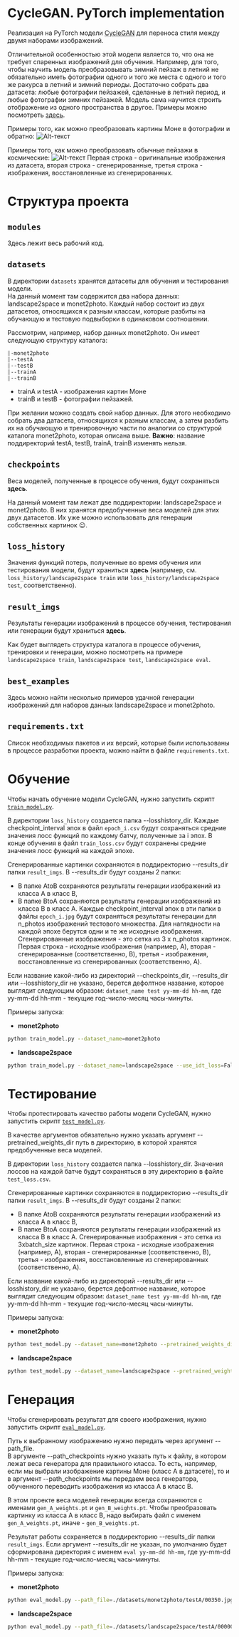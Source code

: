 # CycleGAN. PyTorch implementation

Реализация на PyTorch модели [CycleGAN](https://junyanz.github.io/CycleGAN/) для переноса стиля между двумя наборами изображений.

Отличительной особенностью этой модели является то, что она не требует спаренных изображений для обучения. Например, для того, чтобы научить модель преобразовывать зимний пейзаж в летний не обязательно иметь фотографии одного и того же места с одного и того же ракурса в летний и зимний периоды. Достаточно собрать два датасета: любые фотографии пейзажей, сделанные в летний период, и любые фотографии зимних пейзажей. Модель сама научится строить отображение из одного пространства в другое. Примеры можно посмотреть [здесь](https://taesung.me/cyclegan/2017/03/25/yosemite-supplemental-best.html).

Примеры того, как можно преобразовать картины Моне в фотографии и обратно:
![Alt-текст](https://github.com/trujulie/dlschool_CycleGAN_project/blob/main/best_examples/m2p.jpg)

Примеры того, как можно преобразовать обычные пейзажи в космические:
![Alt-текст](https://github.com/trujulie/dlschool_CycleGAN_project/blob/main/best_examples/l2s-2.jpg)
Первая строка - оригинальные изображения из датасета, вторая строка - сгенерированные, третья строка - изображения, восстановленные из сгенерированных.


# Структура проекта

## `modules`
Здесь лежит весь рабочий код.


## `datasets`
В директории `datasets` хранятся датасеты для обучения и тестирования модели.  
На данный момент там содержится два набора данных: landscape2space и monet2photo. 
Каждый набор состоит из двух датасетов, относящихся к разным классам, которые разбиты на обучающую и тестовую подвыборки в одинаковом соотношении.

Рассмотрим, например, набор данных monet2photo. Он имеет следующую структуру каталога:
```
|-monet2photo
|--testA
|--testB
|--trainA
|--trainB
```
- trainA и testA - изображения картин Моне
- trainB и testB - фотографии пейзажей.


При желании можно создать свой набор данных. Для этого необходимо собрать два датасета, относящихся к разным классам, а затем разбить их на обучающую и тренировочную части по аналогии со структурой каталога monet2photo, которая описана выше. 
**Важно**:  название поддиректорий testA, testB, trainA, trainB изменять нельзя.


## `checkpoints`
Веса моделей, полученные в процессе обучения, будут сохраняться **здесь**.

На данный момент там лежат две поддиректории: landscape2space и monet2photo. В них хранятся предобученные веса моделей для этих двух датасетов. Их уже можно использовать для генерации собственных картинок :wink:.

## `loss_history`
Значения функций потерь, полученные во время обучения или тестирования модели, будут храниться **здесь** (например, см. `loss_history/landscape2space train` или `loss_history/landscape2space test`, соответственно).


## `result_imgs`
Результаты генерации изображений в процессе обучения, тестирования или генерации будут храниться **здесь**.

Как будет выглядеть структура каталога в процессе обучения, тренировки и генерации, можно посмотреть на примере `landscape2space train`, `landscape2space test`, `landscape2space eval`.

## `best_examples`
Здесь можно найти несколько примеров удачной генерации изображений для наборов данных landscape2space и monet2photo.


## `requirements.txt`
Список необходимых пакетов и их версий, которые были использованы в процессе разработки проекта, можно найти в файле `requirements.txt`.


# Обучение

Чтобы начать обучение модели CycleGAN, нужно запустить скрипт [`train_model.py`](https://github.com/trujulie/dlschool_CycleGAN_project/blob/main/train_model.py). 

В директории `loss_history` создается папка --losshistory_dir. Каждые checkpoint_interval эпох в файл `epoch_i.csv` будут сохраняться средние значения лосс функций по каждому батчу, полученные за i эпох. В конце обучения в файл `train_loss.csv` будут сохранены средние значения лосс функций на каждой эпохе.

Сгенерированные картинки сохраняются в поддиректорию --results_dir папки `result_imgs`. В --results_dir будут созданы 2 папки:
 - В папке AtoB сохраняются результаты генерации изображений из класса А в класс В,
 - В папке ВtoА сохраняются результаты генерации изображений из класса В в класс А.
Каждые checkpoint_interval эпох в эти папки в файлы `epoch_i.jpg` будут сохраняться результаты генерации для n_photos изображений тестового множества. Для наглядности на каждой эпохе берутся одни и те же исходные изображения. 
Сгенерированные изображения - это сетка из 3 х n_photos картинок. Первая строка - исходные изображения (например, A), вторая - сгенерированные (соответственно, B), третья - изображения, восстановленные из сгенерированных (соответственно, A).
 
Если название какой-либо из директорий --checkpoints_dir, --results_dir или --losshistory_dir не указано, берется дефолтное название, которое выглядит следующим образом: `dataset_name test yy-mm-dd hh-mm`, где yy-mm-dd hh-mm - текущие год-число-месяц часы-минуты.

Примеры запуска: 
 - **monet2photo**  
```bash
python train_model.py --dataset_name=monet2photo 
```
- **landscape2space**  
```bash
python train_model.py --dataset_name=landscape2space --use_idt_loss=False
```

# Тестирование

Чтобы протестировать качество работы модели CycleGAN, нужно запустить скрипт [`test_model.py`](https://github.com/trujulie/dlschool_CycleGAN_project/blob/main/test_model.py).

В качестве аргументов обязательно нужно указать аргумент --pretrained_weights_dir путь в директорию, в которой хранятся предобученные веса моделей.

В директории `loss_history` создается папка --losshistory_dir. Значения лоссов на каждой батче будут сохраняться в эту директорию в файле `test_loss.csv`.

Сгенерированные картинки сохраняются в поддиректорию --results_dir папки `result_imgs`. В --results_dir будут созданы 2 папки:
 - В папке AtoB сохраняются результаты генерации изображений из класса А в класс В,
 - В папке ВtoА сохраняются результаты генерации изображений из класса В в класс А.
Сгенерированные изображения - это сетка из 3хbatch_size картинок. Первая строка - исходные изображения (например, A), вторая - сгенерированные (соответственно, B), третья - изображения, восстановленные из сгенерированных (соответственно, A).
 
Если название какой-либо из директорий --results_dir или --losshistory_dir не указано, берется дефолтное название, которое выглядит следующим образом: `dataset_name test yy-mm-dd hh-mm`, где yy-mm-dd hh-mm - текущие год-число-месяц часы-минуты.

Примеры запуска: 
 - **monet2photo**  
```bash
python test_model.py --dataset_name=monet2photo --pretrained_weights_dir=./checkpoints/monet2photo/ 
```
- **landscape2space**  
```bash
python test_model.py --dataset_name=landscape2space --pretrained_weights_dir=./checkpoints/landscape2space/ 
```


# Генерация

Чтобы сгенерировать результат для своего изображения, нужно запустить скрипт [`eval_model.py`](https://github.com/trujulie/dlschool_CycleGAN_project/blob/main/eval_model.py).   

Путь к выбранному изображению нужно передать через аргумент --path_file.    
В аргументе --path_checkpoints нужно указать путь к файлу, в котором лежат веса генератора для правильного класса. То есть, например, если мы выбрали изображение картины Моне (класс А в датасете), то и в аргумент  --path_checkpoints мы передаем веса генератора, обученного переводить изображения из класса A в класс B.   

В этом проекте веса моделей генерации всегда сохраняются с именами `gen_A_weights.pt` и `gen_B_weights.pt`. Чтобы преобразовать картинку из класса A в класс B, надо выбирать файл с именем `gen_A_weights.pt`, иначе - `gen_B_weights.pt`.

Результат работы сохраняется в поддиректорию --results_dir папки `result_imgs`. Если аргумент --results_dir не указан, по умолчанию будет сформирована директория с именем `eval yy-mm-dd hh-mm`, где yy-mm-dd hh-mm - текущие год-число-месяц часы-минуты.

Примеры запуска: 
 - **monet2photo**  
```bash
python eval_model.py --path_file=./datasets/monet2photo/testA/00350.jpg  --path_checkpoints=./checkpoints/monet2photo/gen_A_weights.pt
```
- **landscape2space**  
```bash
python eval_model.py --path_file=./datasets/landscape2space/testA/00000189_(4).jpg  --path_checkpoints=./checkpoints/landscape2space/gen_A_weights.pt
```

